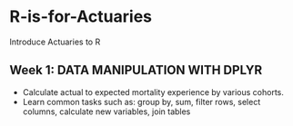 # R-is-for-Actuaries
Introduce Actuaries to R

## Week 1: DATA MANIPULATION WITH DPLYR
* Calculate actual to expected mortality experience by various cohorts.
* Learn common tasks such as: group by, sum, filter rows, select columns, calculate new variables, join tables
